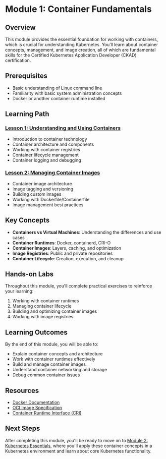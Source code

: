 # Module 1: Container Fundamentals

## Overview
This module provides the essential foundation for working with containers, which is crucial for understanding Kubernetes. You'll learn about container concepts, management, and image creation, all of which are fundamental skills for the Certified Kubernetes Application Developer (CKAD) certification.

## Prerequisites
- Basic understanding of Linux command line
- Familiarity with basic system administration concepts
- Docker or another container runtime installed

## Learning Path

### [Lesson 1: Understanding and Using Containers](Lesson1_Understanding_and_Using_Containers/index.md)
- Introduction to container technology
- Container architecture and components
- Working with container registries
- Container lifecycle management
- Container logging and debugging

### [Lesson 2: Managing Container Images](Lesson2_Managing_Container_Images/index.md)
- Container image architecture
- Image tagging and versioning
- Building custom images
- Working with Dockerfile/Containerfile
- Image management best practices

## Key Concepts
- **Containers vs Virtual Machines**: Understanding the differences and use cases
- **Container Runtimes**: Docker, containerd, CRI-O
- **Container Images**: Layers, caching, and optimization
- **Image Registries**: Public and private repositories
- **Container Lifecycle**: Creation, execution, and cleanup

## Hands-on Labs
Throughout this module, you'll complete practical exercises to reinforce your learning:
1. Working with container runtimes
2. Managing container lifecycle
3. Building and optimizing container images
4. Working with image registries

## Learning Outcomes
By the end of this module, you will be able to:
- Explain container concepts and architecture
- Work with container runtimes effectively
- Build and manage container images
- Understand container networking and storage
- Debug common container issues

## Resources
- [Docker Documentation](https://docs.docker.com/)
- [OCI Image Specification](https://github.com/opencontainers/image-spec)
- [Container Runtime Interface (CRI)](https://kubernetes.io/docs/concepts/overview/components/)

## Next Steps
After completing this module, you'll be ready to move on to [Module 2: Kubernetes Essentials](../Module2_Kubernetes_Essentials/index.md), where you'll apply these container concepts in a Kubernetes environment and learn about core Kubernetes functionality.